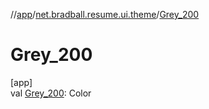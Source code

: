 //[app](../../index.md)/[net.bradball.resume.ui.theme](index.md)/[Grey_200](-grey_200.md)

# Grey_200

[app]\
val [Grey_200](-grey_200.md): Color
